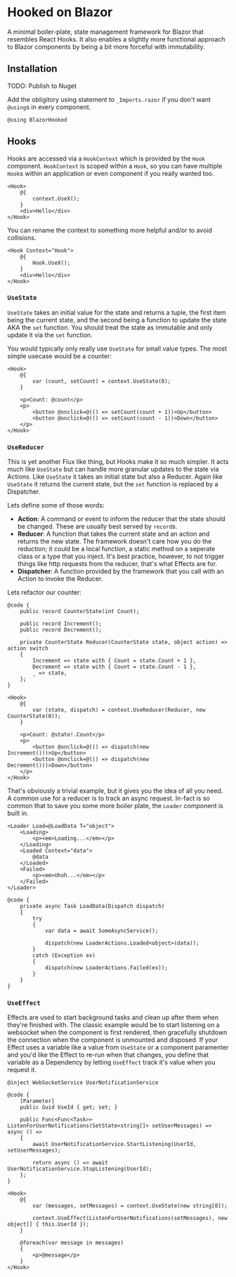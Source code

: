 # Hooked on Blazor

A minimal boiler-plate, state management framework for Blazor that resembles React Hooks. It also enables a slightly more functional approach to Blazor components by being a bit more forceful with immutability.

## Installation

TODO: Publish to Nuget

Add the obligitory using statement to `_Imports.razor` if you don't want `@using`s in every component.

```razor
@using BlazorHooked
```

## Hooks

Hooks are accessed via a `HookContext` which is provided by the `Hook` component. `HookContext` is scoped within a `Hook`, so you can have multiple `Hook`s within an application or even component if you really wanted too.

```razor
<Hook>
    @{
        context.UseX();
    }
    <div>Hello</div>
</Hook>
```

You can rename the context to something more helpful and/or to avoid collisions.

```razor
<Hook Context="Hook">
    @{
        Hook.UseX();
    }
    <div>Hello</div>
</Hook>
```

### `UseState`

`UseState` takes an initial value for the state and returns a tuple, the first item being the current state, and the second being a function to update the state AKA the `set` function. You should treat the state as immutable and only update it via the `set` function.

You would typically only really use `UseState` for small value types. The most simple usecase would be a counter:

```razor
<Hook>
    @{
        var (count, setCount) = context.UseState(0);
    }

    <p>Count: @count</p>
    <p>
        <button @onclick=@(() => setCount(count + 1))>Up</button>
        <button @onclick=@(() => setCount(count - 1))>Down</button>
    </p>
</Hook>
```

### `UseReducer`

This is yet another Flux like thing, but Hooks make it so much simpler. It acts much like `UseState` but can handle more granular updates to the state via Actions. Like `UseState` it takes an initial state but also a Reducer. Again like `UseState` it returns the current state, but the `set` function is replaced by a Dispatcher.

Lets define some of those words:

- **Action**: A command or event to inform the reducer that the state should be changed. These are usually best served by `record`s.
- **Reducer**: A function that takes the current state and an action and returns the new state. The framework doesn't care how you do the reduction; it could be a local function, a static method on a seperate class or a type that you inject. It's best practice, however, to not trigger things like http requests from the reducer, that's what Effects are for.
- **Dispatcher**: A function provided by the framework that you call with an Action to invoke the Reducer.

Lets refactor our counter:

```razor
@code {
    public record CounterState(int Count);

    public record Increment();
    public record Decrement();

    private CounterState Reducer(CounterState state, object action) => action switch
    {
        Increment => state with { Count = state.Count + 1 },
        Decrement => state with { Count = state.Count - 1 },
        _ => state,
    };
}

<Hook>
    @{
        var (state, dispatch) = context.UseReducer(Reducer, new CounterState(0));
    }

    <p>Count: @state!.Count</p>
    <p>
        <button @onclick=@(() => dispatch(new Increment()))>Up</button>
        <button @onclick=@(() => dispatch(new Decrement()))>Down</button>
    </p>
</Hook>
```

That's obviously a trivial example, but it gives you the idea of all you need. A common use for a reducer is to track an async request. In-fact is so common that to save you some more boiler plate, the `Loader` component is built in.

``` razor
<Loader Load=@LoadData T="object">
    <Loading>
        <p><em>Loading...</em></p>
    </Loading>
    <Loaded Context="data">
        @data
    </Loaded>
    <Failed>
        <p><em>Uhoh...</em></p>
    </Failed>
</Loader>

@code {
    private async Task LoadData(Dispatch dispatch)
    {
        try
        {
            var data = await SomeAsyncService();

            dispatch(new LoaderActions.Loaded<object>(data));
        }
        catch (Exception ex)
        {
            dispatch(new LoaderActions.Failed(ex));
        }
    }
}
```

### `UseEffect`
Effects are used to start background tasks and clean up after them when they're finished with.  The classic example would be to start listening on a websocket when the component is first rendered, then gracefully shutdown the connection when the component is unmounted and disposed.  If your Effect uses a variable like a value from `UseState` or a component paramenter and you'd like the Effect to re-run when that changes, you define that variable as a Dependency by letting `UseEffect` track it's value when you request it.

```
@inject WebSocketService UserNotificationService

@code {
    [Parameter]
    public Guid UseId { get; set; }

    public Func<Func<Task>> ListenForUserNotifications(SetState<string[]> setUserMessages) => async () =>
    {
        await UserNotificationService.StartListening(UserId, setUserMessages);

        return async () => await UserNotificationService.StopListening(UserId);
    };
}

<Hook>
    @{
        var (messages, setMessages) = context.UseState(new string[0]);

        context.UseEffect(ListenForUserNotifications(setMessages), new object[] { this.UserId });
    }

    @foreach(var message in messages)
    {
        <p>@message</p>
    }
</Hook>
```